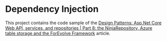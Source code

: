# Dependency Injection
This project contains the code sample of the 
[Design Patterns: Asp.Net Core Web API, services, and repositories | Part 8: the NinjaRepository, Azure table storage and the ForEvolve Framework](http://www.forevolve.com/en/articles/2017/09/07/design-patterns-web-api-service-and-repository-part-8/)
article.